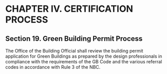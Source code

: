# CHAPTER IV. CERTIFICATION PROCESS

## Section 19. Green Building Permit Process
The Office of the Building Official shall review the building permit application for Green Buildings as prepared by the design professionals in compliance with the requirements of the GB Code and the various referral codes in accordance with Rule 3 of the NBC.
